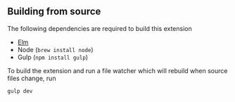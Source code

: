 ## Building from source
The following dependencies are required to build this extension
- [Elm](https://guide.elm-lang.org/install.html)
- Node (`brew install node`)
- Gulp (`npm install gulp`)

To build the extension and run a file watcher which will rebuild when source
files change, run
```
gulp dev
```
